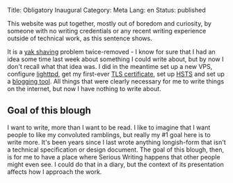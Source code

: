 Title: Obligatory Inaugural
Category: Meta
Lang: en
Status: published

This website was put together, mostly out of boredom and curiosity, by someone
with no writing credentials or any recent writing experience outside of
technical work, as this sentence shows.

It is a [yak shaving][yak] problem twice-removed - I know for sure that I had
an idea some time last week about something I could write about, but by now I
don't recall what that idea was. I did in the meantime set up a new VPS,
configure [lighttpd][], get my first-ever [TLS certificate][letsencrypt], set
up [HSTS][] and set up a [blogging tool][pelican]. All things that were
clearly necessary for me to write things on the internet, but now I have
nothing to write about.

## Goal of this blough

I want to write, more than I want to be read. I like to imagine that I want
people to like my convoluted ramblings, but really my #1 goal here is to write
more. It's been years since I last wrote anything longish-form that isn't a
technical specification or design document. The goal of this blough, then, is
for me to have a place where Serious Writing happens that other people might
even see. I could do that in a diary, but the context of its presentation
affects how I approach the work.

[yak]: https://en.wiktionary.org/wiki/yak_shaving
[lighttpd]: https://www.lighttpd.net/
[letsencrypt]: https://letsencrypt.org
[HSTS]: https://en.wikipedia.org/wiki/HTTP_Strict_Transport_Security
[pelican]: https://blog.getpelican.com/
